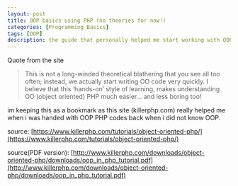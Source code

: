 ```yaml
---
layout: post
title: OOP basics using PHP (no theories for now!)
categories: [Programming Basics]
tags: [OOP]
description: the guide that personally helped me start working with OOP 7yrs ago!
---
```


Quote from the site
> This is not a long-winded theoretical blathering that you see all too often; instead, we actually start
writing OO code very quickly. I believe that this ‘hands-on’ style of learning, makes understanding OO (object oriented)
PHP much easier… and less boring too!

im keeping this as a bookmark as this site (killerphp.com) really helped me when i was handed with OOP PHP codes back when i did not know OOP.

source: [https://www.killerphp.com/tutorials/object-oriented-php/](https://www.killerphp.com/tutorials/object-oriented-php/)

source(PDF version): [http://www.killerphp.com/downloads/object-oriented-php/downloads/oop_in_php_tutorial.pdf](http://www.killerphp.com/downloads/object-oriented-php/downloads/oop_in_php_tutorial.pdf)
